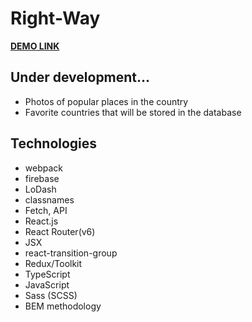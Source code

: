 # Right-Way

**[DEMO LINK](https://barantarasnew.github.io/Right-Way/)**

## **Under development...**
+ Photos of popular places in the country
+ Favorite countries that will be stored in the database

## **Technologies**
+ webpack
+ firebase
+ LoDash
+ classnames
+ Fetch, API
+ React.js
+ React Router(v6)
+ JSX
+ react-transition-group
+ Redux/Toolkit
+ TypeScript
+ JavaScript
+ Sass (SCSS)
+ BEM methodology
